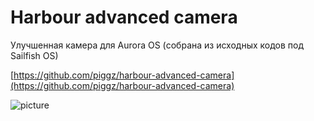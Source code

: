 Harbour advanced camera
===================

Улучшенная камера для Aurora OS (собрана из исходных кодов под Sailfish OS)

[https://github.com/piggz/harbour-advanced-camera](https://github.com/piggz/harbour-advanced-camera)

![picture](../data/harbour-advanced-camera.png)